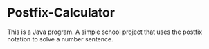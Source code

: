 # Postfix-Calculator
This is a Java program.
A simple school project that uses the postfix notation to solve a number sentence.
